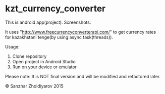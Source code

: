 # kzt_currency_converter
This is android app(project). 
Screenshots:


It uses "http://www.freecurrencyconverterapi.com/" to get currency rates for kazakhstani tenge(by using async task(threads)).

Usage:
 1) Clone repository
2) Open project in Android Studio
3) Run on your device or emulator

Please note:
It is NOT final version and will be modified and refactored later.

&copy;	 Sanzhar Zholdiyarov 2015
